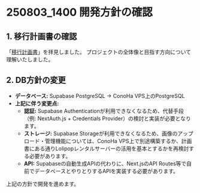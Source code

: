 # 250803_1400 開発方針の確認

## 1. 移行計画書の確認

「[移行計画書](移行計画書.md)」を拝見しました。
プロジェクトの全体像と目指す方向について理解いたしました。

## 2. DB方針の変更

- **データベース:** Supabase PostgreSQL -> ConoHa VPS上のPostgreSQL
- **上記に伴う変更点:**
    - **認証:** Supabase Authenticationが利用できなくなるため、代替手段（例: NextAuth.js + Credentials Provider）の検討と実装が必要となります。
    - **ストレージ:** Supabase Storageが利用できなくなるため、画像のアップロード・管理機能については、ConoHa VPS上で別途構築するか、計画書にある通りLolipopレンタルサーバーの活用を基本とするかを再検討する必要があります。
    - **API:** Supabaseの自動生成APIの代わりに、Next.jsのAPI Routes等で自前でデータベースとやりとりするAPIを実装する必要があります。

上記の方針で開発を進めます。